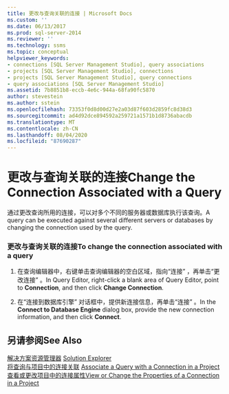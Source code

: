 ```yaml
---
title: 更改与查询关联的连接 | Microsoft Docs
ms.custom: ''
ms.date: 06/13/2017
ms.prod: sql-server-2014
ms.reviewer: ''
ms.technology: ssms
ms.topic: conceptual
helpviewer_keywords:
- connections [SQL Server Management Studio], query associations
- projects [SQL Server Management Studio], connections
- projects [SQL Server Management Studio], query connections
- query associations [SQL Server Management Studio]
ms.assetid: 7b8851b8-eccb-4e6c-944a-68fa90fc5870
author: stevestein
ms.author: sstein
ms.openlocfilehash: 73353f0d8d00d27e2a03d87f603d2859fc8d38d3
ms.sourcegitcommit: ad4d92dce894592a259721a1571b1d8736abacdb
ms.translationtype: MT
ms.contentlocale: zh-CN
ms.lasthandoff: 08/04/2020
ms.locfileid: "87690287"
---
```

# <a name="change-the-connection-associated-with-a-query"></a><span data-ttu-id="8dd10-102">更改与查询关联的连接</span><span class="sxs-lookup"><span data-stu-id="8dd10-102">Change the Connection Associated with a Query</span></span>
  <span data-ttu-id="8dd10-103">通过更改查询所用的连接，可以对多个不同的服务器或数据库执行该查询。</span><span class="sxs-lookup"><span data-stu-id="8dd10-103">A query can be executed against several different servers or databases by changing the connection used by the query.</span></span>  
  
### <a name="to-change-the-connection-associated-with-a-query"></a><span data-ttu-id="8dd10-104">更改与查询关联的连接</span><span class="sxs-lookup"><span data-stu-id="8dd10-104">To change the connection associated with a query</span></span>  
  
1.  <span data-ttu-id="8dd10-105">在查询编辑器中，右键单击查询编辑器的空白区域，指向“连接”  ，再单击“更改连接”  。</span><span class="sxs-lookup"><span data-stu-id="8dd10-105">In Query Editor, right-click a blank area of Query Editor, point to **Connection**, and then click **Change Connection**.</span></span>  
  
2.  <span data-ttu-id="8dd10-106">在“连接到数据库引擎”  对话框中，提供新连接信息，再单击“连接”  。</span><span class="sxs-lookup"><span data-stu-id="8dd10-106">In the **Connect to Database Engine** dialog box, provide the new connection information, and then click **Connect**.</span></span>  
  
## <a name="see-also"></a><span data-ttu-id="8dd10-107">另请参阅</span><span class="sxs-lookup"><span data-stu-id="8dd10-107">See Also</span></span>  
 <span data-ttu-id="8dd10-108">[解决方案资源管理器](solution-explorer.md) </span><span class="sxs-lookup"><span data-stu-id="8dd10-108">[Solution Explorer](solution-explorer.md) </span></span>  
 <span data-ttu-id="8dd10-109">[将查询与项目中的连接关联](associate-a-query-with-a-connection-in-a-project.md) </span><span class="sxs-lookup"><span data-stu-id="8dd10-109">[Associate a Query with a Connection in a Project](associate-a-query-with-a-connection-in-a-project.md) </span></span>  
 [<span data-ttu-id="8dd10-110">查看或更改项目中的连接属性</span><span class="sxs-lookup"><span data-stu-id="8dd10-110">View or Change the Properties of a Connection in a Project</span></span>](view-or-change-the-properties-of-a-connection-in-a-project.md)  
  
  
